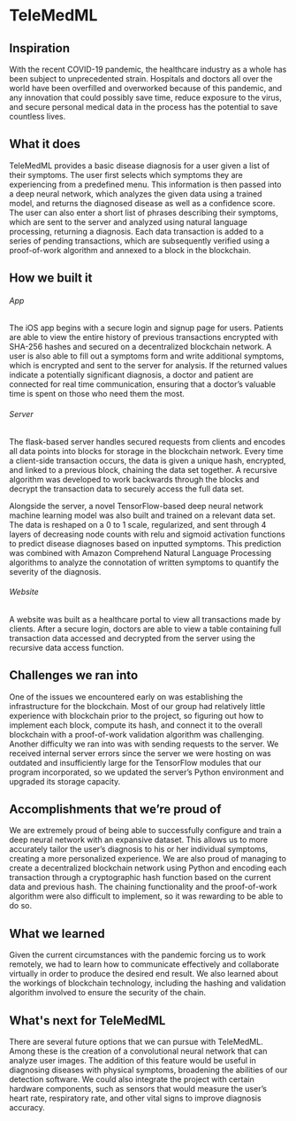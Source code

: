 # TeleMedML

## Inspiration
 
With the recent COVID-19 pandemic, the healthcare industry as a whole has been subject to unprecedented strain. Hospitals and doctors all over the world have been overfilled and overworked because of this pandemic, and any innovation that could possibly save time, reduce exposure to the virus, and secure personal medical data in the process has the potential to save countless lives.
 
## What it does
 
TeleMedML provides a basic disease diagnosis for a user given a list of their symptoms. The user first selects which symptoms they are experiencing from a predefined menu. This information is then passed into a deep neural network, which analyzes the given data using a trained model, and returns the diagnosed disease as well as a confidence score. The user can also enter a short list of phrases describing their symptoms, which are sent to the server and analyzed using natural language processing, returning a diagnosis. Each data transaction is added to a series of pending transactions, which are subsequently verified using a proof-of-work algorithm and annexed to a block in the blockchain.
 
## How we built it
 
###### App
 
The iOS app begins with a secure login and signup page for users. Patients are able to view the entire history of previous transactions encrypted with SHA-256 hashes and secured on a decentralized blockchain network. A user is also able to fill out a symptoms form and write additional symptoms, which is encrypted and sent to the server for analysis. If the returned values indicate a potentially significant diagnosis, a doctor and patient are connected for real time communication, ensuring that a doctor’s valuable time is spent on those who need them the most.
 
###### Server
 
The flask-based server handles secured requests from clients and encodes all data points into blocks for storage in the blockchain network. Every time a client-side transaction occurs, the data is given a unique hash, encrypted, and linked to a previous block, chaining the data set together. A recursive algorithm was developed to work backwards through the blocks and decrypt the transaction data to securely access the full data set.
 
Alongside the server, a novel TensorFlow-based deep neural network machine learning model was also built and trained on a relevant data set. The data is reshaped on a 0 to 1 scale, regularized, and sent through 4 layers of decreasing node counts with relu and sigmoid activation functions to predict disease diagnoses based on inputted symptoms. This prediction was combined with Amazon Comprehend Natural Language Processing algorithms to analyze the connotation of written symptoms to quantify the severity of the diagnosis.
 
###### Website
 
A website was built as a healthcare portal to view all transactions made by clients. After a secure login, doctors are able to view a table containing full transaction data accessed and decrypted from the server using the recursive data access function.
 
## Challenges we ran into
 
One of the issues we encountered early on was establishing the infrastructure for the blockchain. Most of our group had relatively little experience with blockchain prior to the project, so figuring out how to implement each block, compute its hash, and connect it to the overall blockchain with a proof-of-work validation algorithm was challenging. Another difficulty we ran into was with sending requests to the server. We received internal server errors since the server we were hosting on was outdated and insufficiently large for the TensorFlow modules that our program incorporated, so we updated the server’s Python environment and upgraded its storage capacity.
 
## Accomplishments that we’re proud of
 
We are extremely proud of being able to successfully configure and train a deep neural network with an expansive dataset. This allows us to more accurately tailor the user’s diagnosis to his or her individual symptoms, creating a more personalized experience. We are also proud of managing to create a decentralized blockchain network using Python and encoding each transaction through a cryptographic hash function based on the current data and previous hash. The chaining functionality and the proof-of-work algorithm were also difficult to implement, so it was rewarding to be able to do so.
 
## What we learned
 
Given the current circumstances with the pandemic forcing us to work remotely, we had to learn how to communicate effectively and collaborate virtually in order to produce the desired end result. We also learned about the workings of blockchain technology, including the hashing and validation algorithm involved to ensure the security of the chain.

## What's next for TeleMedML
 
There are several future options that we can pursue with TeleMedML. Among these is the creation of a convolutional neural network that can analyze user images. The addition of this feature would be useful in diagnosing diseases with physical symptoms, broadening the abilities of our detection software. We could also integrate the project with certain hardware components, such as sensors that would measure the user’s heart rate, respiratory rate, and other vital signs to improve diagnosis accuracy.
